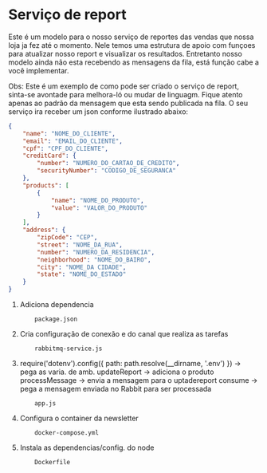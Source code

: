 # Serviço de report

Este é um modelo para o nosso serviço de reportes das vendas que nossa loja ja fez até o momento. Nele temos uma estrutura de apoio com funçoes para atualizar nosso report e visualizar os resultados. 
Entretanto nosso modelo ainda não esta recebendo as mensagens da fila, está função cabe a você implementar. 

Obs: Este é um exemplo de como pode ser criado o serviço de report, sinta-se avontade para melhora-ló ou mudar de linguagm.  Fique atento apenas ao padrão da mensagem que esta sendo publicada na fila. O seu serviço ira receber um json conforme ilustrado abaixo:

```json
{
    "name": "NOME_DO_CLIENTE",
    "email": "EMAIL_DO_CLIENTE",
    "cpf": "CPF_DO_CLIENTE",
    "creditCard": {
        "number": "NUMERO_DO_CARTAO_DE_CREDITO",
        "securityNumber": "CODIGO_DE_SEGURANCA"
    },
    "products": [
        {
            "name": "NOME_DO_PRODUTO",
            "value": "VALOR_DO_PRODUTO"
        }
    ],
    "address": {
        "zipCode": "CEP",
        "street": "NOME_DA_RUA",
        "number": "NUMERO_DA_RESIDENCIA",
        "neighborhood": "NOME_DO_BAIRO",
        "city": "NOME_DA CIDADE",
        "state": "NOME_DO_ESTADO"
    }
}
```

1. Adiciona dependencia 
    ```
        package.json
    ```
2. Cria configuração de conexão e do canal que realiza as tarefas
    ```
        rabbitmq-service.js
    ```
3. require('dotenv').config({ path: path.resolve(__dirname, '.env') }) -> pega as varia. de amb.
        updateReport -> adiciona o produto
    processMessage -> envia a mensagem para o uptadereport
    consume -> pega a mensagem enviada no Rabbit para ser processada
    ```
        app.js
    ```
4. Configura o container da newsletter

    ```
        docker-compose.yml
    ```
5. Instala as dependencias/config. do node

    ```
        Dockerfile
    ```